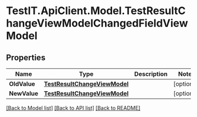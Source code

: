 # TestIT.ApiClient.Model.TestResultChangeViewModelChangedFieldViewModel

## Properties

Name | Type | Description | Notes
------------ | ------------- | ------------- | -------------
**OldValue** | [**TestResultChangeViewModel**](TestResultChangeViewModel.md) |  | [optional] 
**NewValue** | [**TestResultChangeViewModel**](TestResultChangeViewModel.md) |  | [optional] 

[[Back to Model list]](../README.md#documentation-for-models) [[Back to API list]](../README.md#documentation-for-api-endpoints) [[Back to README]](../README.md)

